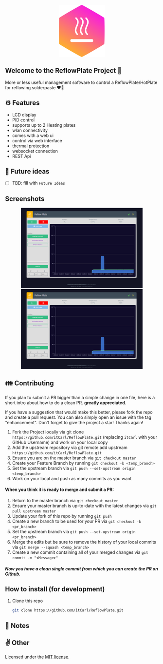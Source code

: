 <p align="center">
    <a href="https://github.com/itCarl/ReflowPlate" target="_blank">
        <img src="https://github.com/itCarl/ReflowPlate/blob/master/assets/logo_repo.png" width="150">
    </a>
</p>

## Welcome to the ReflowPlate Project 🔧

More or less useful management software to control a ReflowPlate/HotPlate for reflowing solderpaste ❤️‍🔥

## ⚙️ Features

- LCD display
- PID control
- supports up to 2 Heating plates
- wlan connectivity
- comes with a web ui
- control via web interface
- thermal protection
- websocket connection
- REST Api

## 💭 Future ideas

- [ ] TBD: fill with `Future Ideas`

## Screenshots

<p align="center">
        <img src="https://github.com/itCarl/ReflowPlate/blob/master/assets/ui_v1_6.png" width="400">
        <img src="https://github.com/itCarl/ReflowPlate/blob/master/assets/ui_v1_6.png" width="400">
</p>

## 👪 Contributing

If you plan to submit a PR bigger than a simple change in one file, here is a short intro about how to do a clean PR. **greatly appreciated**.

If you have a suggestion that would make this better, please fork the repo and create a pull request.
You can also simply open an issue with the tag "enhancement".
Don't forget to give the project a star! Thanks again!

1. Fork the Project locally via git clone `https://github.com/itCarl/ReflowPlate.git` (replacing `itCarl` with your GitHub Username) and work on your local copy
2. Add the upstream repository via git remote add upstream `https://github.com/itCarl/ReflowPlate.git`
3. Ensure you are on the master branch via `git checkout master`
4. Create your Feature Branch by running `git checkout -b <temp_branch>`
5. Set the upstream branch via `git push --set-upstream origin <temp_branch>`
6. Work on your local and push as many commits as you want

#### When you think it is ready to merge and submit a PR:

1. Return to the master branch via `git checkout master`
2. Ensure your master branch is up-to-date with the latest changes via `git pull upstream master`
3. Update your fork of this repo by running `git push`
4. Create a new branch to be used for your PR via `git checkout -b <pr_branch>`
5. Set the upstream branch via `git push --set-upstream origin <pr_branch>`
6. Merge the edits but be sure to remove the history of your local commits via `git merge --squash <temp_branch> `
7. Create a new commit containing all of your merged changes via `git commit -m "<Message>"`

##### Now you have a clean single commit from which you can create the PR on Github.

## How to install (for development)

1. Clone this repo

    ```sh
    git clone https://github.com/itCarl/ReflowPlate.git
    ```

## 📝 Notes

## ✌️ Other

Licensed under the  [MIT license](https://opensource.org/licenses/MIT).
